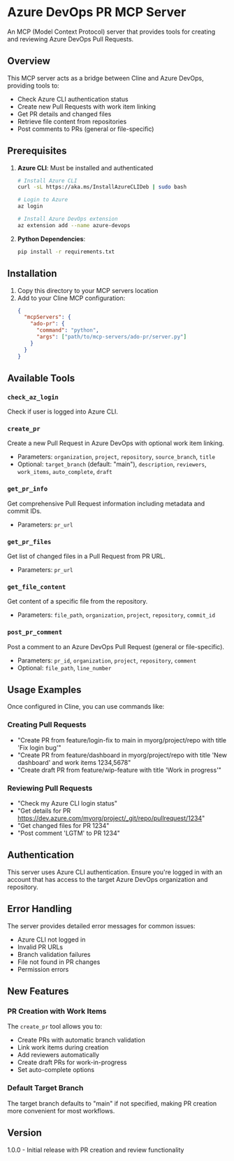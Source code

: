 # Azure DevOps PR MCP Server

An MCP (Model Context Protocol) server that provides tools for creating and reviewing Azure DevOps Pull Requests.

## Overview

This MCP server acts as a bridge between Cline and Azure DevOps, providing tools to:
- Check Azure CLI authentication status
- Create new Pull Requests with work item linking
- Get PR details and changed files
- Retrieve file content from repositories
- Post comments to PRs (general or file-specific)

## Prerequisites

1. **Azure CLI**: Must be installed and authenticated
   ```bash
   # Install Azure CLI
   curl -sL https://aka.ms/InstallAzureCLIDeb | sudo bash
   
   # Login to Azure
   az login
   
   # Install Azure DevOps extension
   az extension add --name azure-devops
   ```

2. **Python Dependencies**:
   ```bash
   pip install -r requirements.txt
   ```

## Installation

1. Copy this directory to your MCP servers location
2. Add to your Cline MCP configuration:
   ```json
   {
     "mcpServers": {
       "ado-pr": {
         "command": "python",
         "args": ["path/to/mcp-servers/ado-pr/server.py"]
       }
     }
   }
   ```

## Available Tools

### `check_az_login`
Check if user is logged into Azure CLI.

### `create_pr`
Create a new Pull Request in Azure DevOps with optional work item linking.
- Parameters: `organization`, `project`, `repository`, `source_branch`, `title`
- Optional: `target_branch` (default: "main"), `description`, `reviewers`, `work_items`, `auto_complete`, `draft`

### `get_pr_info`
Get comprehensive Pull Request information including metadata and commit IDs.
- Parameters: `pr_url`

### `get_pr_files`
Get list of changed files in a Pull Request from PR URL.
- Parameters: `pr_url`

### `get_file_content`
Get content of a specific file from the repository.
- Parameters: `file_path`, `organization`, `project`, `repository`, `commit_id`

### `post_pr_comment`
Post a comment to an Azure DevOps Pull Request (general or file-specific).
- Parameters: `pr_id`, `organization`, `project`, `repository`, `comment`
- Optional: `file_path`, `line_number`

## Usage Examples

Once configured in Cline, you can use commands like:

### Creating Pull Requests
- "Create PR from feature/login-fix to main in myorg/project/repo with title 'Fix login bug'"
- "Create PR from feature/dashboard in myorg/project/repo with title 'New dashboard' and work items 1234,5678"
- "Create draft PR from feature/wip-feature with title 'Work in progress'"

### Reviewing Pull Requests  
- "Check my Azure CLI login status"
- "Get details for PR https://dev.azure.com/myorg/project/_git/repo/pullrequest/1234"
- "Get changed files for PR 1234"
- "Post comment 'LGTM' to PR 1234"

## Authentication

This server uses Azure CLI authentication. Ensure you're logged in with an account that has access to the target Azure DevOps organization and repository.

## Error Handling

The server provides detailed error messages for common issues:
- Azure CLI not logged in
- Invalid PR URLs
- Branch validation failures
- File not found in PR changes
- Permission errors

## New Features

### PR Creation with Work Items
The `create_pr` tool allows you to:
- Create PRs with automatic branch validation
- Link work items during creation
- Add reviewers automatically
- Create draft PRs for work-in-progress
- Set auto-complete options

### Default Target Branch
The target branch defaults to "main" if not specified, making PR creation more convenient for most workflows.

## Version

1.0.0 - Initial release with PR creation and review functionality
